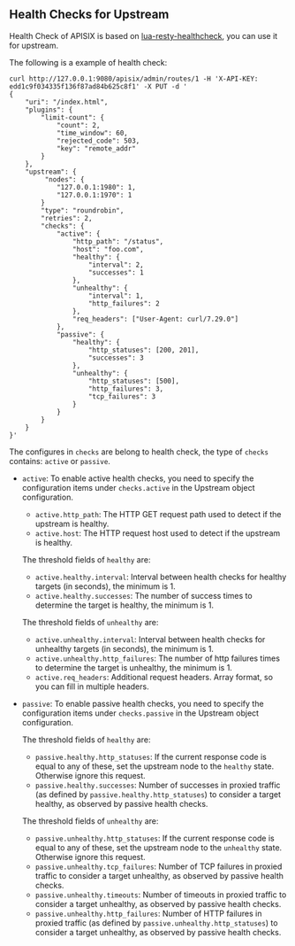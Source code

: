 <!--
#
# Licensed to the Apache Software Foundation (ASF) under one or more
# contributor license agreements.  See the NOTICE file distributed with
# this work for additional information regarding copyright ownership.
# The ASF licenses this file to You under the Apache License, Version 2.0
# (the "License"); you may not use this file except in compliance with
# the License.  You may obtain a copy of the License at
#
#     http://www.apache.org/licenses/LICENSE-2.0
#
# Unless required by applicable law or agreed to in writing, software
# distributed under the License is distributed on an "AS IS" BASIS,
# WITHOUT WARRANTIES OR CONDITIONS OF ANY KIND, either express or implied.
# See the License for the specific language governing permissions and
# limitations under the License.
#
-->


## Health Checks for Upstream

Health Check of APISIX is based on [lua-resty-healthcheck](https://github.com/Kong/lua-resty-healthcheck),
you can use it for upstream.

The following is a example of health check:

```shell
curl http://127.0.0.1:9080/apisix/admin/routes/1 -H 'X-API-KEY: edd1c9f034335f136f87ad84b625c8f1' -X PUT -d '
{
    "uri": "/index.html",
    "plugins": {
        "limit-count": {
            "count": 2,
            "time_window": 60,
            "rejected_code": 503,
            "key": "remote_addr"
        }
    },
    "upstream": {
         "nodes": {
            "127.0.0.1:1980": 1,
            "127.0.0.1:1970": 1
        }
        "type": "roundrobin",
        "retries": 2,
        "checks": {
            "active": {
                "http_path": "/status",
                "host": "foo.com",
                "healthy": {
                    "interval": 2,
                    "successes": 1
                },
                "unhealthy": {
                    "interval": 1,
                    "http_failures": 2
                },
                "req_headers": ["User-Agent: curl/7.29.0"]
            },
            "passive": {
                "healthy": {
                    "http_statuses": [200, 201],
                    "successes": 3
                },
                "unhealthy": {
                    "http_statuses": [500],
                    "http_failures": 3,
                    "tcp_failures": 3
                }
            }
        }
    }
}'
```

The configures in `checks` are belong to health check, the type of `checks`
contains: `active` or `passive`.

* `active`: To enable active health checks, you need to specify the configuration items under `checks.active` in the Upstream object configuration.

    * `active.http_path`: The HTTP GET request path used to detect if the upstream is healthy.
    * `active.host`: The HTTP request host used to detect if the upstream is healthy.

    The threshold fields of `healthy` are:
    * `active.healthy.interval`: Interval between health checks for healthy targets (in seconds), the minimum is 1.
    * `active.healthy.successes`: The number of success times to determine the target is healthy, the minimum is 1.

    The threshold fields of  `unhealthy` are:
    * `active.unhealthy.interval`: Interval between health checks for unhealthy targets (in seconds), the minimum is 1.
    * `active.unhealthy.http_failures`: The number of http failures times to determine the target is unhealthy, the minimum is 1.
    * `active.req_headers`: Additional request headers. Array format, so you can fill in multiple headers.

* `passive`: To enable passive health checks, you need to specify the configuration items under `checks.passive` in the Upstream object configuration.

    The threshold fields of `healthy` are:
    * `passive.healthy.http_statuses`: If the current response code is equal to any of these, set the upstream node to the `healthy` state. Otherwise ignore this request.
    * `passive.healthy.successes`: Number of successes in proxied traffic (as defined by `passive.healthy.http_statuses`) to consider a target healthy, as observed by passive health checks.

    The threshold fields of `unhealthy` are:
    * `passive.unhealthy.http_statuses`: If the current response code is equal to any of these, set the upstream node to the `unhealthy` state. Otherwise ignore this request.
    * `passive.unhealthy.tcp_failures`: Number of TCP failures in proxied traffic to consider a target unhealthy, as observed by passive health checks.
    * `passive.unhealthy.timeouts`: Number of timeouts in proxied traffic to consider a target unhealthy, as observed by passive health checks.
    * `passive.unhealthy.http_failures`: Number of HTTP failures in proxied traffic (as defined by `passive.unhealthy.http_statuses`) to consider a target unhealthy, as observed by passive health checks.
